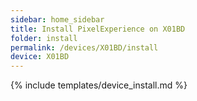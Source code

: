 ```yaml
---
sidebar: home_sidebar
title: Install PixelExperience on X01BD
folder: install
permalink: /devices/X01BD/install
device: X01BD
---
```

{% include templates/device_install.md %}

